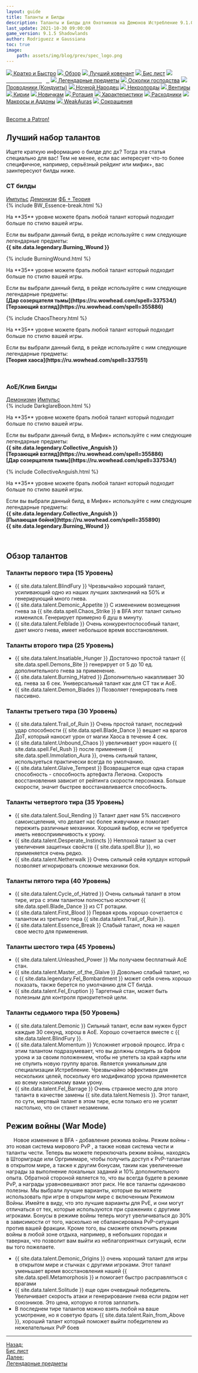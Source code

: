 ```yaml
---
layout: guide
title: Таланты и Билды
description: Таланты и Билды для Охотников на Демонов Истребление 9.1.0 PvE Shadowlands
last_update: 2021-10-30 09:00:00
game_version: 9.1.5 Shadowlands 
author: Rodriguezz и Gaussiana
toc: true
image:
    path: assets/img/blog/prev/spec_logo.png
---
```


<div id="smooth-nav-outer">
<a href="{{ site.url }}/guide/havoc/quick_faq.html"><img src="https://wow.zamimg.com/images/wow/icons/medium/wow_token01.jpg"> Кратко и Быстро</a>
<a href="{{ site.url }}/guide/havoc/overview.html"><img src="https://wow.zamimg.com/images/wow/icons/medium/inv_misc_spyglass_02.jpg"> Обзор</a>
<a href="{{ site.url }}/guide/havoc/best-covenant-shadowlands.html"><img src="https://wow.zamimg.com/images/wow/icons/medium/achievement_mythicdungeons_shadowlands.jpg"> Лучший ковенант</a>
<a href="{{ site.url }}/guide/havoc/gear.html"><img src="https://wow.zamimg.com/images/wow/icons/medium/inv_chest_chain_03.jpg"> Бис лист</a>
<a href="{{ site.url }}/guide/havoc/talent-builds.html"><img src="https://wow.zamimg.com/images/wow/icons/medium/ability_marksmanship.jpg"><span style="color: white;"> Таланты и Билды</span></a>
<a href="{{ site.url }}/guide/havoc/legendaries-shadowlands.html"><img src="https://wow.zamimg.com/images/wow/icons/medium/runesmith_icon.jpg"> Легендарные предметы</a>
<a href="{{ site.url }}/guide/havoc/domination-set-bonuses.html"><img src="https://wow.zamimg.com/images/wow/icons/medium/wow_token01.jpg"> Осколки господства</a>
<a href="{{ site.url }}/guide/havoc/conduits-shadowlands.html"><img src="https://wow.zamimg.com/images/wow/icons/medium/ability_rogue_rollthebones02.jpg"> Проводники (Кондуиты)</a>
<a href="{{ site.url }}/guide/havoc/night-fae.html"><img src="https://wow.zamimg.com/images/wow/icons/medium/ui_sigil_nightfae.jpg"> Ночной Народец</a>
<a href="{{ site.url }}/guide/havoc/necrolord.html"><img src="https://wow.zamimg.com/images/wow/icons/medium/ui_sigil_necrolord.jpg"> Некролорды</a>
<a href="{{ site.url }}/guide/havoc/venthyr.html"><img src="https://wow.zamimg.com/images/wow/icons/medium/ui_sigil_venthyr.jpg"> Вентиры</a>
<a href="{{ site.url }}/guide/havoc/kyrian.html"><img src="https://wow.zamimg.com/images/wow/icons/medium/ui_sigil_kyrian.jpg"> Кирии</a>
<a href="{{ site.url }}/guide/havoc/beginners.html"><img src="https://wow.zamimg.com/images/wow/icons/medium/spell_lifegivingseed.jpg"> Новичкам</a>
<a href="{{ site.url }}/guide/havoc/rotation-priority.html"><img src="https://wow.zamimg.com/images/wow/icons/medium/spell_mekkatorque_bot_bluegear.jpg"> Ротация</a>
<a href="{{ site.url }}/guide/havoc/stats.html"><img src="https://wow.zamimg.com/images/wow/icons/medium/inv_inscription_80_warscroll_intellect.jpg"> Характеристики</a>
<a href="{{ site.url }}/guide/havoc/consumables.html"><img src="https://wow.zamimg.com/images/wow/icons/medium/inv_potion_92.jpg"> Расходники</a>
<a href="{{ site.url }}/guide/havoc/macros-addons.html"><img src="https://wow.zamimg.com/images/wow/icons/medium/inv_eng_gearspringparts.jpg"> Макросы и Аддоны</a>
<a href="{{ site.url }}/guide/havoc/weakauras.html"><img src="https://wow.zamimg.com/images/wow/icons/medium/spell_holy_auramastery.jpg"> WeakAuras</a>
<a href="{{ site.url }}/guide/havoc/common-terms.html"><img src="https://wow.zamimg.com/images/wow/icons/medium/ui_chat.jpg"> Сокращения</a>
</div>
<br>

<a href="https://www.patreon.com/bePatron?u=43917749"  data-patreon-widget-type="become-patron-button">Become a Patron!</a><script async src="https://c6.patreon.com/becomePatronButton.bundle.js"></script>

## Лучший набор талантов

Ищете краткую информацию о билде дпс дх? Тогда эта статья специально для вас! Тем не менее, если вас интересует что-то более специфичное, например, серьёзный рейдинг или мифик+, вас заинтересуют билды ниже.

### СТ билды

<div class="tabs" id="tabs-2">
  <div class="tabs__nav">
    <a class="tabs__link tabs__link_active" href="#content-33">Импульс</a>
    <a class="tabs__link" href="#content-44">Демонизм</a>
    <a class="tabs__link" href="#content-55">ФБ + Теория</a>
</div>

<div class="tabs__content">
  <div class="tabs__pane tabs__pane_show" id="content-33">
   <div class="tabs_in" markdown="1">
{% include BW_Essence-break.html %}
<p class="tanknotes-section-success" markdown="1">
<span style="font-weight: 400;">На **35** уровне можете брать любой талант который подходит больше по стилю вашей игры.
</span></p>
<p class="tanknotes-section-error" markdown="1">
<span style="font-weight: 400;">Если вы выбрали данный билд, в рейде используйте с ним следующие легендарные предметы:<br>
<span class="q5"><strong>{{ site.data.legendary.Burning_Wound }}</strong></span>
</span></p>
   </div>
  </div>
  <div class="tabs__pane" id="content-44">
   <div class="tabs_in" markdown="1">
{% include BurningWound.html %}
<p class="tanknotes-section-success" markdown="1">
<span style="font-weight: 400;">На **35** уровне можете брать любой талант который подходит больше по стилю вашей игры.
</span></p>
<p class="tanknotes-section-error" markdown="1">
<span style="font-weight: 400;">Если вы выбрали данный билд, в рейде используйте с ним следующие легендарные предметы:<br>
<span class="q5"><strong>[Дар созерцателя тьмы](https://ru.wowhead.com/spell=337534/)</strong></span><br>
<span class="q5"><strong>[Терзающий взгляд](https://ru.wowhead.com/spell=355886)</strong></span>
</span></p>
  </div>      
  </div>
  <div class="tabs__pane" id="content-55">
   <div class="tabs_in" markdown="1">
{% include ChaosTheory.html %}
<p class="tanknotes-section-success" markdown="1">
<span style="font-weight: 400;">На **35** уровне можете брать любой талант который подходит больше по стилю вашей игры.
</span></p>
<p class="tanknotes-section-error" markdown="1">
<span style="font-weight: 400;">Если вы выбрали данный билд, в рейде используйте с ним следующие легендарные предметы:<br>
<span class="q5"><strong>[Теория хаоса](https://ru.wowhead.com/spell=337551)</strong></span>
</span></p>
   </div>     
  </div>
</div>
</div>
<br>

### АоЕ/Клив Билды

<div class="tabs" id="tabs-1">
  <div class="tabs__nav">
    <a class="tabs__link tabs__link_active" href="#content-1">Демонизмн</a>
    <a class="tabs__link" href="#content-2">Импульс</a>
</div>
<div class="tabs__content">
<div class="tabs__pane tabs__pane_show" id="content-1">
<div class="tabs_in" markdown="1">	
{% include DarkglareBoon.html %}
<p class="tanknotes-section-success" markdown="1">
<span style="font-weight: 400;">На **35** уровне можете брать любой талант который подходит больше по стилю вашей игры.
</span></p>
<p class="tanknotes-section-error" markdown="1">
<span style="font-weight: 400;">Если вы выбрали данный билд, в Мифик+ используйте с ним следующие легендарные предметы:<br>
<span class="q5"><strong>{{ site.data.legendary.Collective_Anguish }}</strong></span><br>
<span class="q5"><strong>[Терзающий взгляд](https://ru.wowhead.com/spell=355886)</strong></span><br>
<span class="q5"><strong>[Дар созерцателя тьмы](https://ru.wowhead.com/spell=337534/)</strong></span>
</span></p>
</div>      
</div>
<div class="tabs__pane" id="content-2">
<div class="tabs_in" markdown="1">
{% include CollectiveAnguish.html %}
<p class="tanknotes-section-success" markdown="1">
<span style="font-weight: 400;">На **35** уровне можете брать любой талант который подходит больше по стилю вашей игры.
</span></p>
<p class="tanknotes-section-error" markdown="1">
<span style="font-weight: 400;">Если вы выбрали данный билд, в Мифик+ используйте с ним следующие легендарные предметы:<br>
<span class="q5"><strong>{{ site.data.legendary.Collective_Anguish }}</strong></span><br>
<span class="q5"><strong>[Пылающая бойня](https://ru.wowhead.com/spell=355890)</strong></span><br>
<span class="q5"><strong>{{ site.data.legendary.Burning_Wound }}</strong></span>
</span></p>
</div>     
</div>

</div>
</div>
<br>

  
## Обзор талантов

### Таланты первого тира (15 Уровень)

<ul>
<li>{{ site.data.talent.BlindFury }} Чрезвычайно хороший талант, усиливающий одно из наших лучших заклинаний на 50% и генерирующий много гнева.</li> 
<li>{{ site.data.talent.Demonic_Appetite }} С изменением возмещения гнева за {{ site.data.spell.Chaos_Strike }} в BFA этот талант сильно изменился. Генерирует примерно 6 душ в минуту. </li>
<li>{{ site.data.talent.Felblade }} Очень конкурентоспособный талант, дает много гнева, имеет небольшое время восстановления. </li>
</ul>

### Таланты второго тира (25 Уровень)

<ul>
<li>{{ site.data.talent.Insatiable_Hunger }} Достаточно простой талант {{ site.data.spell.Demons_Bite }} генерирует от 5 до 10 ед. дополнительного гнева за применение.</li> 
<li>{{ site.data.talent.Burning_Hatred }} Дополнительно накапливает 30 ед. гнева за 6 сек. Универсальный талант как для СТ так и АоЕ.</li>
<li>{{ site.data.talent.Demon_Blades }} Позволяет генерировать гнев пассивно.</li>
</ul>

### Таланты третьего тира (30 Уровень)

<ul>
<li>{{ site.data.talent.Trail_of_Ruin }} Очень простой талант, последний удар способности {{ site.data.spell.Blade_Dance }} вешает на врагов ДоТ, который наносит урон от магии Хаоса в течение 4 сек.</li> 
<li>{{ site.data.talent.Unbound_Chaos }} увеличивает урон нашего {{ site.data.spell.Fel_Rush }} после применения {{ site.data.spell.Immolation_Aura }}, очень сильный таланк, используеться практически всегда по умолчанию.</li>
<li>{{ site.data.talent.Glaive_Tempest }} Возвращается еще одна старая способность - способность артефакта Легиона. Скорость  восстановления зависит от рейтинга скорости персонажа. Больше скорости, значит быстрее восстанавливается способность.
</li>
</ul>

### Таланты четвертого тира (35 Уровень)

<ul>
<li>{{ site.data.talent.Soul_Rending }} Талант дает нам 5% пассивного самоисцеления, что делает нас более живучими и помогает пережить различные механики. Хороший выбор, если не требуется иметь невосприимчивость к урону.</li> 
<li>{{ site.data.talent.Desperate_Instincts }} Неплохой талант за счет увеличения защитных свойств {{ site.data.spell.Blur }}, но применяется очень редко.</li>
<li>{{ site.data.talent.Netherwalk }} Очень сильный сейв кулдаун который позволяет игнорировать сложные механики боя.</li>
</ul>

### Таланты пятого тира (40 Уровень)

<ul>
<li>{{ site.data.talent.Cycle_of_Hatred }} Очень сильный талант в этом тире, игра с этим талантом полностью исключит {{ site.data.spell.Blade_Dance }} из СТ ротации.</li> 
<li>{{ site.data.talent.First_Blood }} Первая кровь хорошо сочетается с талантом из третьего тира {{ site.data.talent.Trail_of_Ruin }}.</li>
<li>{{ site.data.talent.Essence_Break }} Слабый талант, пока не нашел свое место для применения.</li>
</ul>

### Таланты шестого тира (45 Уровень)

<ul>
<li>{{ site.data.talent.Unleashed_Power }} Мы получаем бесплатный АоЕ стан.</li> 
<li>{{ site.data.talent.Master_of_the_Glaive }} Довольно слабый талант, но с {{ site.data.legendary.Fel_Bombardment }} может себя очень хорошо показать, также берется по умолчанию для СТ билда.</li>
<li>{{ site.data.talent.Fel_Eruption }} Таргетный стан, может быть полезным для контроля приоритетной цели.</li>
</ul>

### Таланты седьмого тира (50 Уровень)

<ul>
<li>{{ site.data.talent.Demonic }} Сильный талант, если вам нужен бурст каждые 30 секунд, хорош в AoE. Хорошо сочетается вместе с {{ site.data.talent.BlindFury }}.</li> 
<li>{{ site.data.talent.Momentum }} Усложняет игровой процесс. Игра с этим талантом подразумевает, что вы должны следить за бафом урона и за своим положением, чтобы не улететь за край карты или не спулить новую группу врагов. Является уникальным для специализации Истребление. Чрезвычайно эффективен для нескольких целей, поскольку его модификатор урона применяется ко всему наносимому вами урону.</li>
<li>{{ site.data.talent.Fel_Barrage }} Очень странное место для этого таланта в качестве замены {{ site.data.talent.Nemesis
 }}. Этот талант, по сути, мертвый талант в этом тире, если только его не усилят настолько, что он станет незаменим.</li>
</ul>

## Режим войны (War Mode)
<p style="text-indent: 20px;">
Новое изменение в BFA - добавление режима войны. Режим войны - это новая система мирового PvP , а также новая система чести и таланты чести. Теперь вы можете переключать режим войны, находясь в Штормграде или Оргриммаре, чтобы получить доступ к PvP-талантам в открытом мире, а также к другим бонусам, таким как увеличенные награды за выполнение локальных заданий и 10% дополнительного опыта. Обратной стороной является то, что вы всегда будете в режиме PvP, а награды уравновешивают этот риск.
Не все таланты одинаково полезны. Мы выбрали лучшие варианты, которые вы можете использовать при игре в открытом мире с включенным Режимом Войны. Имейте в виду, что это лучшие варианты для PvE, и они могут отличаться от тех, которые используются при сражениях с другими игроками.
Бонусы в режиме войны теперь могут увеличиваться до 30% в зависимости от того, насколько не сбалансирована PvP-ситуация против вашей фракции. Кроме того, вы сможете отключить режим войны в любой зоне отдыха, например, в небольших городах и тавернах, что позволит вам выйти из неблагоприятных ситуаций, если вы того пожелаете.
 </p>
 
 <ul>
<li>{{ site.data.talent.Demonic_Origins }} очень хороший талант для игры в открытом мире и стычках с другими игроками. Этот талант уменьшает время восстановления нашей {{ site.data.spell.Metamorphosis }} и помогает быстро расправляться с врагами</li> 
<li>{{ site.data.talent.Solitude }} еще один очевидный победитель. Увеличивает скорость атаки и генерирование гнева если рядом нет союзников. Это цена, которую я готов заплатить.</li>
<li>В последнем тире талантов можно взять любой на ваше усмотрение, но я советую брать {{ site.data.talent.Rain_from_Above }}, хороший талант который поможет выйти победителем из нежелательных PvP боев</li>
</ul>

<hr>

<div class="minibox minibox-left"><a href="{{ site.url }}/guide/havoc/gear.html">Назад:<br>Бис лист</a></div>
<div class="minibox"><a href="{{ site.url }}/guide/havoc/legendaries-shadowlands.html">Далее:<br>Легендарные предметы</a></div>

<br>

<script>
    var $tabs = function (target) {
      var
        _elemTabs = (typeof target === 'string' ? document.querySelector(target) : target),
        _eventTabsShow,
        _showTab = function (tabsLinkTarget) {
          var tabsPaneTarget, tabsLinkActive, tabsPaneShow;
          tabsPaneTarget = document.querySelector(tabsLinkTarget.getAttribute('href'));
          tabsLinkActive = tabsLinkTarget.parentElement.querySelector('.tabs__link_active');
          tabsPaneShow = tabsPaneTarget.parentElement.querySelector('.tabs__pane_show');
          // если следующая вкладка равна активной, то завершаем работу
          if (tabsLinkTarget === tabsLinkActive) {
            return;
          }
          // удаляем классы у текущих активных элементов
          if (tabsLinkActive !== null) {
            tabsLinkActive.classList.remove('tabs__link_active');
          }
          if (tabsPaneShow !== null) {
            tabsPaneShow.classList.remove('tabs__pane_show');
          }
          // добавляем классы к элементам (в завимости от выбранной вкладки)
          tabsLinkTarget.classList.add('tabs__link_active');
          tabsPaneTarget.classList.add('tabs__pane_show');
          document.dispatchEvent(_eventTabsShow);
        },
        _switchTabTo = function (tabsLinkIndex) {
          var tabsLinks = _elemTabs.querySelectorAll('.tabs__link');
          if (tabsLinks.length > 0) {
            if (tabsLinkIndex > tabsLinks.length) {
              tabsLinkIndex = tabsLinks.length;
            } else if (tabsLinkIndex < 1) {
              tabsLinkIndex = 1;
            }
            _showTab(tabsLinks[tabsLinkIndex - 1]);
          }
        };

      _eventTabsShow = new CustomEvent('tab.show', { detail: _elemTabs });

      _elemTabs.addEventListener('click', function (e) {
        var tabsLinkTarget = e.target;
        // завершаем выполнение функции, если кликнули не по ссылке
        if (!tabsLinkTarget.classList.contains('tabs__link')) {
          return;
        }
        // отменяем стандартное действие
        e.preventDefault();
        _showTab(tabsLinkTarget);
      });

      return {
        showTab: function (target) {
          _showTab(target);
        },
        switchTabTo: function (index) {
          _switchTabTo(index);
        }
      }

    };

    (function () {
      var
        nameKey = 'mytabs2',
        mytabs = {},
        mytabsStorage = {},
        listTabs = document.querySelectorAll('.tabs');

      for (var i = 0, length = listTabs.length; i < length; i++) {
        if (listTabs[i].id) {
          mytabs[listTabs[i].id] = $tabs(listTabs[i]);
        }
      }
      if (localStorage.getItem(nameKey)) {
        mytabsStorage = JSON.parse(localStorage.getItem(nameKey));
        for (var key in mytabsStorage) {
          if (mytabs.hasOwnProperty(key)) {
            mytabs[key].showTab(document.querySelector('[href="' + mytabsStorage[key] + '"]'));
          }
        }
      }
      document.addEventListener('tab.show', function (e) {
        mytabsStorage[e.detail.closest('.tabs').getAttribute('id')] = e.detail.querySelector('.tabs__link_active').getAttribute('href');
        localStorage.setItem(nameKey, JSON.stringify(mytabsStorage));
      })
    })();   
</script>	